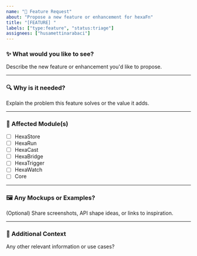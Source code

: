 ```yaml
---
name: "🚀 Feature Request"
about: "Propose a new feature or enhancement for hexaFn"
title: "[FEATURE] "
labels: ["type:feature", "status:triage"]
assignees: ["husamettinarabaci"]
---
```


### ✨ What would you like to see?

Describe the new feature or enhancement you'd like to propose.

---

### 🔍 Why is it needed?

Explain the problem this feature solves or the value it adds.

---

### 🧩 Affected Module(s)

- [ ] HexaStore
- [ ] HexaRun
- [ ] HexaCast
- [ ] HexaBridge
- [ ] HexaTrigger
- [ ] HexaWatch
- [ ] Core

---

### 🖼️ Any Mockups or Examples?

(Optional) Share screenshots, API shape ideas, or links to inspiration.

---

### 💬 Additional Context

Any other relevant information or use cases?
